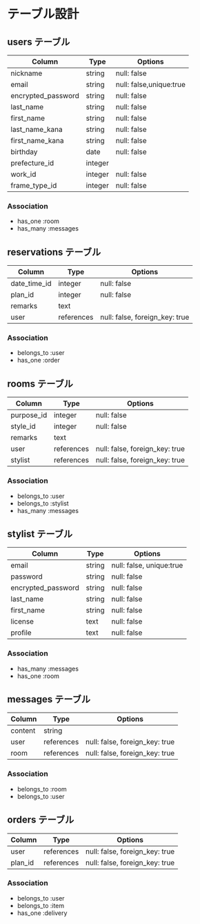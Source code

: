 # テーブル設計

## users テーブル

| Column               | Type    | Options                 |
| -------------------- | ------- | ----------------------- |
| nickname             | string  | null: false             |
| email                | string  | null: false,unique:true |
| encrypted_password   | string  | null: false             |
| last_name            | string  | null: false             |
| first_name           | string  | null: false             |
| last_name_kana       | string  | null: false             |
| first_name_kana      | string  | null: false             |
| birthday             | date    | null: false             |
| prefecture_id        | integer |                         |
| work_id              | integer | null: false             |
| frame_type_id        | integer | null: false             |


### Association

- has_one :room
- has_many :messages

## reservations テーブル

| Column              | Type          | Options                        |
| ------------------- |  ------------ | ------------------------------ |
| date_time_id        | integer       | null: false                    |
| plan_id             | integer       | null: false                    |
| remarks             | text          |                                |
| user                | references    | null: false, foreign_key: true |

### Association

- belongs_to :user
- has_one :order

## rooms テーブル

| Column              | Type          | Options                        |
| ------------------- |  ------------ | ------------------------------ |
| purpose_id          | integer       | null: false                    |
| style_id            | integer       | null: false                    |
| remarks             | text          |                                |
| user                | references    | null: false, foreign_key: true |
| stylist             | references    | null: false, foreign_key: true |

### Association

- belongs_to :user
- belongs_to :stylist
- has_many :messages

## stylist テーブル

| Column               | Type          | Options                        |
| -------------------  |  ------------ | ------------------------------ |
| email                | string        | null: false, unique:true       |
| password             | string        | null: false                    |
| encrypted_password   | string        | null: false                    |
| last_name            | string        | null: false                    |
| first_name           | string        | null: false                    |
| license              | text          | null: false                    |
| profile              | text          | null: false                    |

### Association

- has_many :messages
- has_one :room

## messages テーブル

| Column  | Type       | Options                        |
| ------- | ---------- | ------------------------------ |
| content | string     |                                |
| user    | references | null: false, foreign_key: true |
| room    | references | null: false, foreign_key: true |

### Association

- belongs_to :room
- belongs_to :user

## orders テーブル

| Column   | Type        | Options                        |
| -------- | ----------- | ------------------------------ |
| user     | references  | null: false, foreign_key: true |
| plan_id  | references  | null: false, foreign_key: true |

### Association

- belongs_to :user
- belongs_to :item
- has_one :delivery
